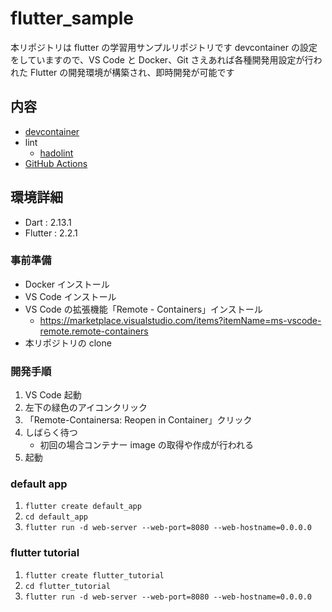 # flutter_sample

本リポジトリは flutter の学習用サンプルリポジトリです
devcontainer の設定をしていますので、VS Code と Docker、Git さえあれば各種開発用設定が行われた Flutter の開発環境が構築され、即時開発が可能です

## 内容

- [devcontainer](https://code.visualstudio.com/docs/remote/containers)
- lint
  - [hadolint](https://github.com/hadolint/hadolint)
- [GitHub Actions](https://github.co.jp/features/actions)

## 環境詳細

- Dart : 2.13.1
- Flutter : 2.2.1

### 事前準備

- Docker インストール
- VS Code インストール
- VS Code の拡張機能「Remote - Containers」インストール
  - https://marketplace.visualstudio.com/items?itemName=ms-vscode-remote.remote-containers
- 本リポジトリの clone

### 開発手順

1. VS Code 起動
2. 左下の緑色のアイコンクリック
3. 「Remote-Containersa: Reopen in Container」クリック
4. しばらく待つ
   - 初回の場合コンテナー image の取得や作成が行われる
5. 起動

### default app
1. `flutter create default_app`
2. `cd default_app`
3. `flutter run -d web-server --web-port=8080 --web-hostname=0.0.0.0`

### flutter tutorial
1. `flutter create flutter_tutorial`
2. `cd flutter_tutorial`
3. `flutter run -d web-server --web-port=8080 --web-hostname=0.0.0.0`

